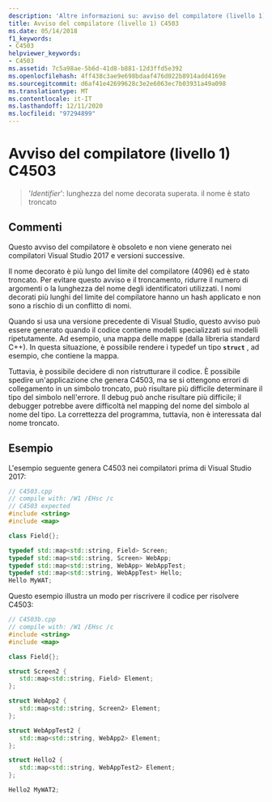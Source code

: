 ```yaml
---
description: 'Altre informazioni su: avviso del compilatore (livello 1) C4503'
title: Avviso del compilatore (livello 1) C4503
ms.date: 05/14/2018
f1_keywords:
- C4503
helpviewer_keywords:
- C4503
ms.assetid: 7c5a98ae-5b6d-41d8-b881-12d3ffd5e392
ms.openlocfilehash: 4ff438c3ae9e698bdaaf476d022b8914add4169e
ms.sourcegitcommit: d6af41e42699628c3e2e6063ec7b03931a49a098
ms.translationtype: MT
ms.contentlocale: it-IT
ms.lasthandoff: 12/11/2020
ms.locfileid: "97294899"
---
```

# <a name="compiler-warning-level-1-c4503"></a>Avviso del compilatore (livello 1) C4503

> '*Identifier*': lunghezza del nome decorata superata. il nome è stato troncato

## <a name="remarks"></a>Commenti

Questo avviso del compilatore è obsoleto e non viene generato nei compilatori Visual Studio 2017 e versioni successive.

Il nome decorato è più lungo del limite del compilatore (4096) ed è stato troncato. Per evitare questo avviso e il troncamento, ridurre il numero di argomenti o la lunghezza del nome degli identificatori utilizzati. I nomi decorati più lunghi del limite del compilatore hanno un hash applicato e non sono a rischio di un conflitto di nomi.

Quando si usa una versione precedente di Visual Studio, questo avviso può essere generato quando il codice contiene modelli specializzati sui modelli ripetutamente. Ad esempio, una mappa delle mappe (dalla libreria standard C++). In questa situazione, è possibile rendere i typedef un tipo **`struct`** , ad esempio, che contiene la mappa.

Tuttavia, è possibile decidere di non ristrutturare il codice.  È possibile spedire un'applicazione che genera C4503, ma se si ottengono errori di collegamento in un simbolo troncato, può risultare più difficile determinare il tipo del simbolo nell'errore. Il debug può anche risultare più difficile; il debugger potrebbe avere difficoltà nel mapping del nome del simbolo al nome del tipo. La correttezza del programma, tuttavia, non è interessata dal nome troncato.

## <a name="example"></a>Esempio

L'esempio seguente genera C4503 nei compilatori prima di Visual Studio 2017:

```cpp
// C4503.cpp
// compile with: /W1 /EHsc /c
// C4503 expected
#include <string>
#include <map>

class Field{};

typedef std::map<std::string, Field> Screen;
typedef std::map<std::string, Screen> WebApp;
typedef std::map<std::string, WebApp> WebAppTest;
typedef std::map<std::string, WebAppTest> Hello;
Hello MyWAT;
```

Questo esempio illustra un modo per riscrivere il codice per risolvere C4503:

```cpp
// C4503b.cpp
// compile with: /W1 /EHsc /c
#include <string>
#include <map>

class Field{};

struct Screen2 {
   std::map<std::string, Field> Element;
};

struct WebApp2 {
   std::map<std::string, Screen2> Element;
};

struct WebAppTest2 {
   std::map<std::string, WebApp2> Element;
};

struct Hello2 {
   std::map<std::string, WebAppTest2> Element;
};

Hello2 MyWAT2;
```
